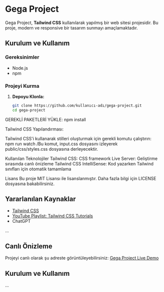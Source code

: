 # Gega Project

Gega Project, **Tailwind CSS** kullanılarak yapılmış bir web sitesi projesidir. Bu proje, modern ve responsive bir tasarım sunmayı amaçlamaktadır.

## Kurulum ve Kullanım

### Gereksinimler

- Node.js
- npm

### Projeyi Kurma

1. **Depoyu Klonla:**

   ```bash
   git clone https://github.com/kullanıcı-adı/gega-project.git
   cd gega-project
GEREKLİ PAKETLERİ YÜKLE: 
npm install

Tailwind CSS Yapılandırması:

Tailwind CSS'i kullanarak stilleri oluşturmak için gerekli komutu çalıştırın:
npm run watch  /Bu komut, input.css dosyasını izleyerek public/css/styles.css dosyasına derleyecektir.

Kullanılan Teknolojiler
Tailwind CSS: CSS framework
Live Server: Geliştirme sırasında canlı önizleme
Tailwind CSS IntelliSense: Kod yazarken Tailwind sınıfları için otomatik tamamlama

Lisans
Bu proje MIT Lisansı ile lisanslanmıştır. Daha fazla bilgi için LICENSE dosyasına bakabilirsiniz.

## Yararlanılan Kaynaklar

- [Tailwind CSS](https://tailwindcss.com/)
- [YouTube Playlist: Tailwind CSS Tutorials](https://www.youtube.com/watch?v=vCgQcyCPH0Y&list=PL-Hkw4CrSVq-Oc898YeSkcHTAAS2K2S3f)
- ChatGPT

...



## Canlı Önizleme

Projeyi canlı olarak şu adreste görüntüleyebilirsiniz: [Gega Project Live Demo](https://g-projesi.netlify.app/)

## Kurulum ve Kullanım

...

